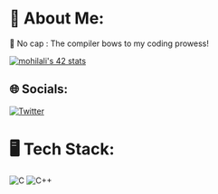 # 💫 About Me:
🤖 No cap : The compiler bows to my coding prowess!

[![mohilali's 42 stats](https://badge.mediaplus.ma/levi/mohilali)](https://github.com/oakoudad/badge42)

## 🌐 Socials:
[![Twitter](https://img.shields.io/badge/Twitter-%231DA1F2.svg?logo=Twitter&logoColor=white)](https://twitter.com/MhdHilali)

# 🖥 Tech Stack:
![C](https://img.shields.io/badge/c-%2300599C.svg?style=for-the-badge&logo=c&logoColor=white) ![C++](https://img.shields.io/badge/c++-%2300599C.svg?style=for-the-badge&logo=c%2B%2B&logoColor=white)
